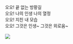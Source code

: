 오오! 끝 없는 방황길<br/>
오오! 나의 인생 나의 열정<br />
오오! 지친 내 모습<br />
오오! 그것은 인생~ 그것은 외로움~<br />
<br/>
<a href="https://wakatime.com/@lavi27">
  <img src="https://wakatime.com/badge/user/1196296a-6a7c-4863-a9d7-455d612e5af1.svg"/>
</a>
